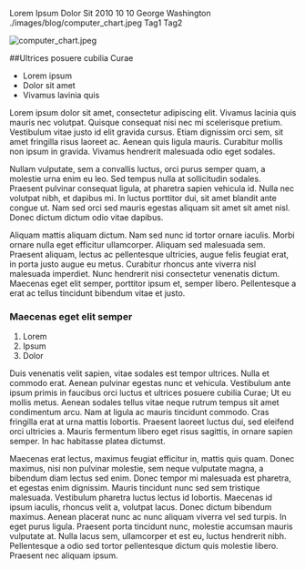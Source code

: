 Lorem Ipsum Dolor Sit
2010 10 10
George Washington
./images/blog/computer_chart.jpeg
Tag1
Tag2

![computer_chart.jpeg](./images/blog/computer_chart.jpeg)

##Ultrices posuere cubilia Curae

* Lorem ipsum
* Dolor sit amet
* Vivamus lavinia quis

Lorem ipsum dolor sit amet, consectetur adipiscing elit. Vivamus lacinia quis mauris nec volutpat. Quisque consequat nisi nec mi scelerisque pretium. Vestibulum vitae justo id elit gravida cursus. Etiam dignissim orci sem, sit amet fringilla risus laoreet ac. Aenean quis ligula mauris. Curabitur mollis non ipsum in gravida. Vivamus hendrerit malesuada odio eget sodales.

Nullam vulputate, sem a convallis luctus, orci purus semper quam, a molestie urna enim eu leo. Sed tempus nulla at sollicitudin sodales. Praesent pulvinar consequat ligula, at pharetra sapien vehicula id. Nulla nec volutpat nibh, et dapibus mi. In luctus porttitor dui, sit amet blandit ante congue ut. Nam sed orci sed mauris egestas aliquam sit amet sit amet nisl. Donec dictum dictum odio vitae dapibus.

Aliquam mattis aliquam dictum. Nam sed nunc id tortor ornare iaculis. Morbi ornare nulla eget efficitur ullamcorper. Aliquam sed malesuada sem. Praesent aliquam, lectus ac pellentesque ultricies, augue felis feugiat erat, in porta justo augue eu metus. Curabitur rhoncus ante viverra nisl malesuada imperdiet. Nunc hendrerit nisi consectetur venenatis dictum. Maecenas eget elit semper, porttitor ipsum et, semper libero. Pellentesque a erat ac tellus tincidunt bibendum vitae et justo.

### Maecenas eget elit semper

1. Lorem
1. Ipsum
1. Dolor

Duis venenatis velit sapien, vitae sodales est tempor ultrices. Nulla et commodo erat. Aenean pulvinar egestas nunc et vehicula. Vestibulum ante ipsum primis in faucibus orci luctus et ultrices posuere cubilia Curae; Ut eu mollis metus. Aenean sodales tellus vitae neque rutrum tempus sit amet condimentum arcu. Nam at ligula ac mauris tincidunt commodo. Cras fringilla erat at urna mattis lobortis. Praesent laoreet luctus dui, sed eleifend orci ultricies a. Mauris fermentum libero eget risus sagittis, in ornare sapien semper. In hac habitasse platea dictumst.

Maecenas erat lectus, maximus feugiat efficitur in, mattis quis quam. Donec maximus, nisi non pulvinar molestie, sem neque vulputate magna, a bibendum diam lectus sed enim. Donec tempor mi malesuada est pharetra, et egestas enim dignissim. Mauris tincidunt nunc sed sem tristique malesuada. Vestibulum pharetra luctus lectus id lobortis. Maecenas id ipsum iaculis, rhoncus velit a, volutpat lacus. Donec dictum bibendum maximus. Aenean placerat nunc ac nunc aliquam viverra vel sed turpis. In eget purus ligula. Praesent porta tincidunt nunc, molestie accumsan mauris vulputate at. Nulla lacus sem, ullamcorper et est eu, luctus hendrerit nibh. Pellentesque a odio sed tortor pellentesque dictum quis molestie libero. Praesent nec aliquam ipsum.